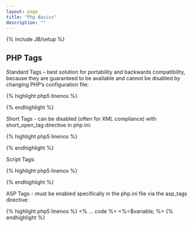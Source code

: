 ```yaml
---
layout: page
title: "Php Basics"
description: ""
---
```

{% include JB/setup %}

## PHP Tags

Standard Tags – best solution for portability and backwards compatibility, because they are guaranteed to be available and cannot be disabled by changing PHP’s configuration file:

{% highlight php5 linenos %}
<?php 
... code
?>
{% endhighlight %}

Short Tags - can be disabled (often for XML compliance) with short_open_tag directive in php.ini:

{% highlight php5 linenos %}
<?

?>
<?=$variable ?>
{% endhighlight %}

Script Tags:

{% highlight php5 linenos %}
<script language="php">
... code
</script>
{% endhighlight %}

ASP Tags - must be enabled specifically in the php.ini file via the asp_tags directive:

{% highlight php5 linenos %}
<%
... code
%>
<%=$variable; %>
{% endhighlight %}


